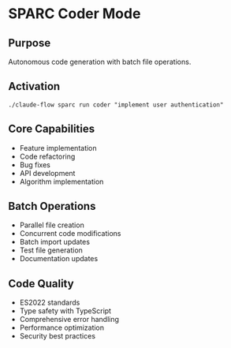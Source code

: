 # SPARC Coder Mode

## Purpose
Autonomous code generation with batch file operations.

## Activation
`./claude-flow sparc run coder "implement user authentication"`

## Core Capabilities
- Feature implementation
- Code refactoring
- Bug fixes
- API development
- Algorithm implementation

## Batch Operations
- Parallel file creation
- Concurrent code modifications
- Batch import updates
- Test file generation
- Documentation updates

## Code Quality
- ES2022 standards
- Type safety with TypeScript
- Comprehensive error handling
- Performance optimization
- Security best practices
